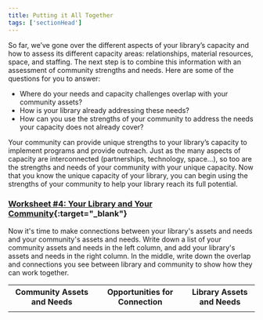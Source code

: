 ```yaml
---
title: Putting it All Together
tags: ['sectionHead']
---
```


So far, we’ve gone over the different aspects of your library’s capacity and how to assess its different capacity areas: relationships, material resources, space, and staffing. The next step is to combine this information with an assessment of community strengths and needs. Here are some of the questions for you to answer:

* Where do your needs and capacity challenges overlap with your community assets? 
* How is your library already addressing these needs?
* How can you use the strengths of your community to address the needs your capacity does not already cover?

Your community can provide unique strengths to your library’s capacity to implement programs and provide outreach. Just as the many aspects of capacity are interconnected (partnerships, technology, space…), so too are the strengths and needs of your community with your unique capacity. Now that you know the unique capacity of your library, you can begin using the strengths of your community to help your library reach its full potential.

<div class="callout activity" markdown="1">
    
### [Worksheet #4: Your Library and Your Community](https://docs.google.com/document/d/14FRMg54QQpWBZymkAtbECpGbtRVI5dwk5CGuuUiXASc/edit#heading=h.yzy1wuykih5r){:target="_blank"}

Now it's time to make connections between your library's assets and needs and your community's assets and needs. Write down a list of your community assets and needs in the left column, and add your library's assets and needs in the right column. In the middle, write down the overlap and connections you see between library and community to show how they can work together. 

<table>
	<tr>
		<th>Community Assets and Needs</th>
		<th>Opportunities for Connection</th>
		<th>Library Assets and Needs</th>
	</tr>
	<tr>
		<td></td>
		<td></td>
		<td></td>
	</tr>
</table>
</div>
